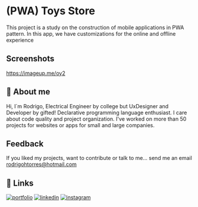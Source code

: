 
# (PWA) Toys Store

This project is a study on the construction of mobile applications in PWA pattern. In this app, we have customizations for the online and offline experience


## Screenshots

https://imageup.me/oy2


## 🚀 About me
Hi, I`m Rodrigo, Electrical Engineer by college but UxDesigner and Developer by gifted! Declarative programming language enthusiast. I care about code quality and project organization. I've worked on more than 50 projects for websites or apps for small and large companies.

## Feedback

If you liked my projects, want to contribute or talk to me... send me an email rodrigohtorres@hotmail.com


## 🔗 Links
[![portfolio](https://img.shields.io/badge/my_portfolio-000?style=for-the-badge&logo=ko-fi&logoColor=white)](https://marketinghome.com.br/)
[![linkedin](https://img.shields.io/badge/linkedin-0A66C2?style=for-the-badge&logo=linkedin&logoColor=white)](https://www.linkedin.com/in/rhtc/)
[![instagram](https://img.shields.io/badge/instagram-EC0070?style=for-the-badge&logo=instagram&logoColor=white)](https://www.instagram.com/rhtc001/)
